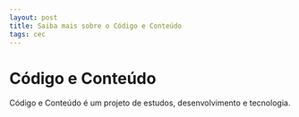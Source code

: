 ```yaml
---
layout: post
title: Saiba mais sobre o Código e Conteúdo
tags: cec
---
```


# Código e Conteúdo

Código e Conteúdo é um projeto de estudos, desenvolvimento e tecnologia.